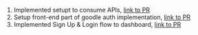 1. Implemented setupt to consume APIs, [link to PR](https://github.com/Johnoris/zuri-temporary-react-front-end/pull/4)
2. Setup front-end part of goodle auth implementation, [link to PR](https://github.com/Johnoris/zuri-temporary-react-front-end/pull/1)
3. Implemented Sign Up & Login flow to dashboard, [link to PR](https://github.com/Johnoris/zuri-temporary-react-front-end/pull/7)
